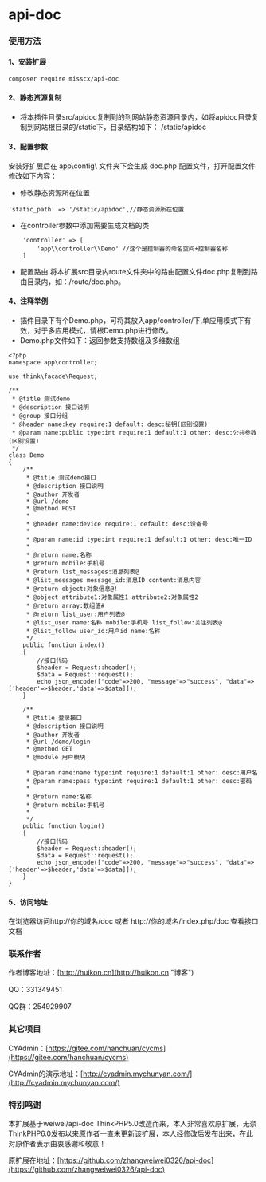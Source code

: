 # api-doc

### 使用方法
#### 1、安装扩展
```
composer require misscx/api-doc
```

#### 2、静态资源复制
- 将本插件目录src/apidoc复制到的到网站静态资源目录内，如将apidoc目录复制到网站根目录的/static下，目录结构如下：
/static/apidoc

#### 3、配置参数
安装好扩展后在 app\config\ 文件夹下会生成 doc.php 配置文件，打开配置文件修改如下内容：
- 修改静态资源所在位置
```
'static_path' => '/static/apidoc',//静态资源所在位置
```
- 在controller参数中添加需要生成文档的类
```
    'controller' => [
        'app\\controller\\Demo' //这个是控制器的命名空间+控制器名称
    ]
```
- 配置路由
将本扩展src目录内route文件夹中的路由配置文件doc.php复制到路由目录内，如：/route/doc.php。

#### 4、注释举例
- 插件目录下有个Demo.php，可将其放入app/controller/下,单应用模式下有效，对于多应用模式，请根Demo.php进行修改。
- Demo.php文件如下：返回参数支持数组及多维数组
```
<?php
namespace app\controller;

use think\facade\Request;

/**
 * @title 测试demo
 * @description 接口说明
 * @group 接口分组
 * @header name:key require:1 default: desc:秘钥(区别设置)
 * @param name:public type:int require:1 default:1 other: desc:公共参数(区别设置)
 */
class Demo
{
    /**
     * @title 测试demo接口
     * @description 接口说明
     * @author 开发者
     * @url /demo
     * @method POST
     *
     * @header name:device require:1 default: desc:设备号
     *
     * @param name:id type:int require:1 default:1 other: desc:唯一ID
     *
     * @return name:名称
     * @return mobile:手机号
     * @return list_messages:消息列表@
     * @list_messages message_id:消息ID content:消息内容
     * @return object:对象信息@!
     * @object attribute1:对象属性1 attribute2:对象属性2
     * @return array:数组值#
     * @return list_user:用户列表@
     * @list_user name:名称 mobile:手机号 list_follow:关注列表@
     * @list_follow user_id:用户id name:名称
     */
    public function index()
    {
        //接口代码
        $header = Request::header();
        $data = Request::request();
        echo json_encode(["code"=>200, "message"=>"success", "data"=>['header'=>$header,'data'=>$data]]);
    }

    /**
     * @title 登录接口
     * @description 接口说明
     * @author 开发者
     * @url /demo/login
     * @method GET
     * @module 用户模块

     * @param name:name type:int require:1 default:1 other: desc:用户名
     * @param name:pass type:int require:1 default:1 other: desc:密码
     *
     * @return name:名称
     * @return mobile:手机号
     *
     */
    public function login()
    {
        //接口代码
        $header = Request::header();
        $data = Request::request();
        echo json_encode(["code"=>200, "message"=>"success", "data"=>['header'=>$header,'data'=>$data]]);
    }
}
```
#### 5、访问地址

在浏览器访问http://你的域名/doc 或者 http://你的域名/index.php/doc 查看接口文档

### 联系作者

作者博客地址：[http://huikon.cn](http://huikon.cn "博客")

QQ：331349451

QQ群：254929907

### 其它项目

CYAdmin：[https://gitee.com/hanchuan/cycms](https://gitee.com/hanchuan/cycms)

CYAdmin的演示地址：[http://cyadmin.mychunyan.com/](http://cyadmin.mychunyan.com/)

### 特别鸣谢

本扩展基于weiwei/api-doc ThinkPHP5.0改造而来，本人非常喜欢原扩展，无奈ThinkPHP6.0发布以来原作者一直未更新该扩展，本人经修改后发布出来，在此对原作者表示由衷感谢和敬意！

原扩展在地址：[https://github.com/zhangweiwei0326/api-doc](https://github.com/zhangweiwei0326/api-doc)
